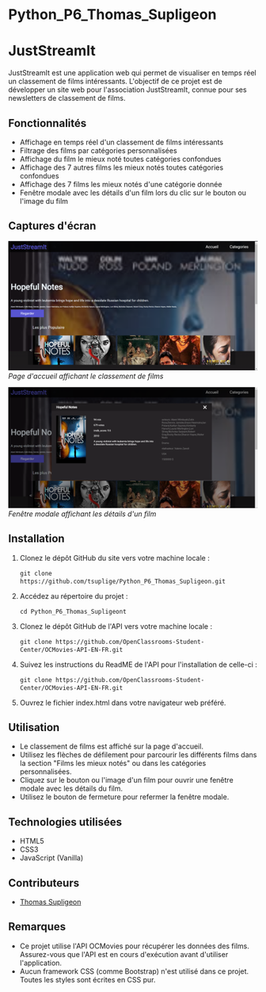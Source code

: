 ﻿# Python_P6_Thomas_Supligeon

# JustStreamIt

JustStreamIt est une application web qui permet de visualiser en temps réel un classement de films intéressants. L'objectif de ce projet est de développer un site web pour l'association JustStreamIt, connue pour ses newsletters de classement de films.

## Fonctionnalités

- Affichage en temps réel d'un classement de films intéressants
- Filtrage des films par catégories personnalisées
- Affichage du film le mieux noté toutes catégories confondues
- Affichage des 7 autres films les mieux notés toutes catégories confondues
- Affichage des 7 films les mieux notés d'une catégorie donnée
- Fenêtre modale avec les détails d'un film lors du clic sur le bouton ou l'image du film

## Captures d'écran

![Accueil](screenshots/home.png)
*Page d'accueil affichant le classement de films*

![Détails du film](screenshots/modal.png)
*Fenêtre modale affichant les détails d'un film*

## Installation

1. Clonez le dépôt GitHub du site vers votre machine locale :
   ```
   git clone https://github.com/tsuplige/Python_P6_Thomas_Supligeon.git
   ```
3. Accédez au répertoire du projet :
   ```
   cd Python_P6_Thomas_Supligeont
   ```

2. Clonez le dépôt GitHub de l'API vers votre machine locale :
   ```
   git clone https://github.com/OpenClassrooms-Student-Center/OCMovies-API-EN-FR.git
   ```

3. Suivez les instructions du ReadME de l'API pour l'installation de celle-ci :
   ```
   git clone https://github.com/OpenClassrooms-Student-Center/OCMovies-API-EN-FR.git
   ```

4. Ouvrez le fichier index.html dans votre navigateur web préféré.

## Utilisation

- Le classement de films est affiché sur la page d'accueil.
- Utilisez les flèches de défilement pour parcourir les différents films dans la section "Films les mieux notés" ou dans les catégories personnalisées.
- Cliquez sur le bouton ou l'image d'un film pour ouvrir une fenêtre modale avec les détails du film.
- Utilisez le bouton de fermeture pour refermer la fenêtre modale.

## Technologies utilisées

- HTML5
- CSS3
- JavaScript (Vanilla)

## Contributeurs

- [Thomas Supligeon](https://github.com/tsuplige)

## Remarques

- Ce projet utilise l'API OCMovies pour récupérer les données des films. Assurez-vous que l'API est en cours d'exécution avant d'utiliser l'application.
- Aucun framework CSS (comme Bootstrap) n'est utilisé dans ce projet. Toutes les styles sont écrites en CSS pur.
